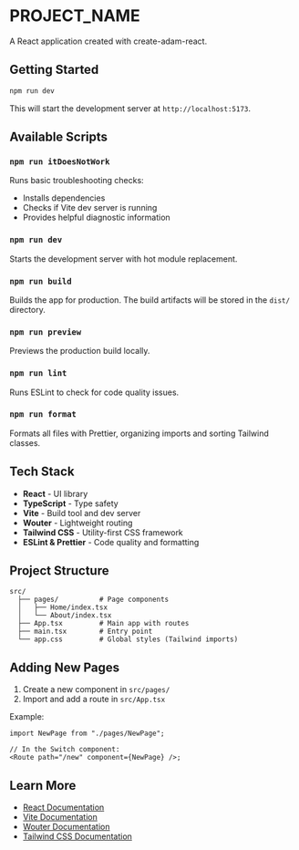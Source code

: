 # __PROJECT_NAME__

A React application created with create-adam-react.

## Getting Started

```bash
npm run dev
```

This will start the development server at `http://localhost:5173`.

## Available Scripts

### `npm run itDoesNotWork`
Runs basic troubleshooting checks:
- Installs dependencies
- Checks if Vite dev server is running
- Provides helpful diagnostic information

### `npm run dev`

Starts the development server with hot module replacement.

### `npm run build`

Builds the app for production. The build artifacts will be stored in the `dist/` directory.

### `npm run preview`

Previews the production build locally.

### `npm run lint`

Runs ESLint to check for code quality issues.

### `npm run format`
Formats all files with Prettier, organizing imports and sorting Tailwind classes.

## Tech Stack

- **React** - UI library
- **TypeScript** - Type safety
- **Vite** - Build tool and dev server
- **Wouter** - Lightweight routing
- **Tailwind CSS** - Utility-first CSS framework
- **ESLint & Prettier** - Code quality and formatting

## Project Structure

```
src/
  ├── pages/          # Page components
  │   ├── Home/index.tsx
  │   └── About/index.tsx
  ├── App.tsx         # Main app with routes
  ├── main.tsx        # Entry point
  └── app.css         # Global styles (Tailwind imports)
```

## Adding New Pages

1. Create a new component in `src/pages/`
2. Import and add a route in `src/App.tsx`

Example:

```tsx
import NewPage from "./pages/NewPage";

// In the Switch component:
<Route path="/new" component={NewPage} />;
```

## Learn More

- [React Documentation](https://react.dev)
- [Vite Documentation](https://vitejs.dev)
- [Wouter Documentation](https://github.com/molefrog/wouter)
- [Tailwind CSS Documentation](https://tailwindcss.com)
